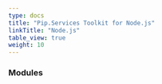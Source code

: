 ```yaml
---
type: docs
title: "Pip.Services Toolkit for Node.js"
linkTitle: "Node.js"
table_view: true
weight: 10
---
```


### Modules
